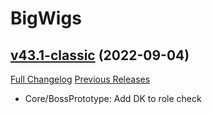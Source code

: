 # BigWigs

## [v43.1-classic](https://github.com/BigWigsMods/BigWigs/tree/v43.1-classic) (2022-09-04)
[Full Changelog](https://github.com/BigWigsMods/BigWigs/compare/v43-classic...v43.1-classic) [Previous Releases](https://github.com/BigWigsMods/BigWigs/releases)

- Core/BossPrototype: Add DK to role check  
